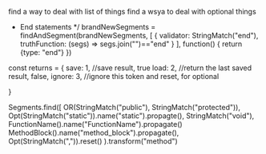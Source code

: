 find a way to deal with list of things 
find a wsya to deal with optional things 


 * End statements 
 */
brandNewSegments = findAndSegment(brandNewSegments, [
    {
        validator: StringMatch("end"), 
        truthFunction: (segs) => segs.join("")=="end"
    }
], function() { 
    return {type: "end"}
}) 

const returns = { 
    save: 1, //save result, true 
    load: 2, //return the last saved result, false,
    ignore: 3, //ignore this token and reset, for optional

}

Segments.find([
    OR(StringMatch("public"), StringMatch("protected")),
    Opt(StringMatch("static")).name("static").propagte(),
    StringMatch("void"), 
    FunctionName().name("FunctionName").propagate()
    MethodBlock().name("method_block").propagate(),
    Opt(StringMatch(",")).reset() 
).transform("method") 